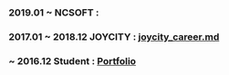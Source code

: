 ### 2019.01 ~          NCSOFT : 
### 2017.01 ~ 2018.12  JOYCITY : [joycity_career.md](joycity_career.md)
### ~ 2016.12          Student : [Portfolio](https://github.com/YangWoomin/Portfolio)
